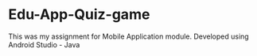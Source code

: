 # Edu-App-Quiz-game
This was my assignment for Mobile Application module. Developed using Android Studio - Java
